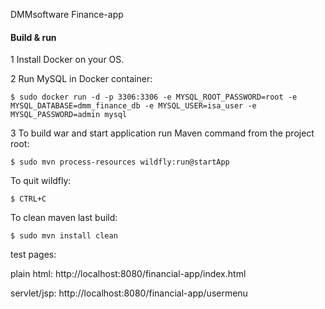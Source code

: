 DMMsoftware  Finance-app


#### Build & run

1 Install Docker on your OS.

2 Run MySQL in Docker container:

    $ sudo docker run -d -p 3306:3306 -e MYSQL_ROOT_PASSWORD=root -e MYSQL_DATABASE=dmm_finance_db -e MYSQL_USER=isa_user -e MYSQL_PASSWORD=admin mysql

3 To build war and start application run Maven command from the project root:

    $ sudo mvn process-resources wildfly:run@startApp

To quit wildfly:
 
    $ CTRL+C

To clean maven last build:
  
    $ sudo mvn install clean

test pages:

plain html: http://localhost:8080/financial-app/index.html

servlet/jsp: http://localhost:8080/financial-app/usermenu
